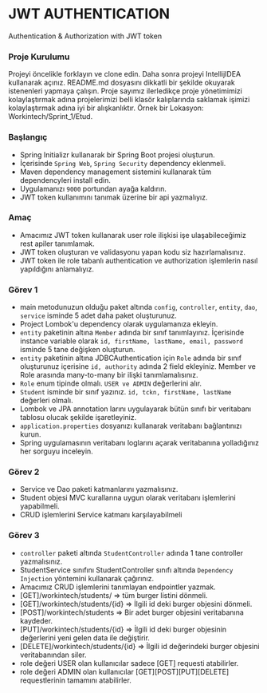 # JWT AUTHENTICATION
Authentication &amp; Authorization with JWT token

### Proje Kurulumu

Projeyi öncelikle forklayın ve clone edin.
Daha sonra projeyi IntellijIDEA kullanarak açınız. README.md dosyasını dikkatli bir şekilde okuyarak istenenleri yapmaya çalışın.
Proje sayımız ilerledikçe proje yönetimimizi kolaylaştırmak adına projelerimizi belli klasör kalıplarında saklamak işimizi kolaylaştırmak adına iyi bir alışkanlıktır.
Örnek bir Lokasyon: Workintech/Sprint_1/Etud.

 ### Başlangıç
 * Spring Initializr kullanarak bir Spring Boot projesi oluşturun.
 * İçerisinde ```Spring Web```,  ```Spring Security``` dependency eklenmeli.
 * Maven dependency management sistemini kullanarak tüm dependencyleri install edin.
 * Uygulamanızı  ```9000``` portundan ayağa kaldırın.
 * JWT token kullanımını tanımak üzerine bir api yazmalıyız.

### Amaç
 * Amacımız JWT token kullanarak user role ilişkisi işe ulaşabileceğimiz rest apiler tanımlamak.
 * JWT token oluşturan ve validasyonu yapan kodu siz hazırlamalısınız.
 * JWT token ile role tabanlı authentication ve authorization işlemlerin nasıl yapıldığını anlamalıyız.
 
 ### Görev 1
 * main metodunuzun olduğu paket altında ```config```, ```controller```, ```entity```, ```dao```, ```service``` isminde 5 adet daha paket oluşturunuz.
 * Project Lombok'u dependency olarak uygulamanıza ekleyin.
 * ```entity``` paketinin altına ```Member``` adında bir sınıf tanımlayınız. İçerisinde instance variable olarak ```id, firstName, lastName, email, password``` isminde 5 tane değişken oluşturun.
 * ```entity``` paketinin altına JDBCAuthentication için ```Role``` adında bir sınıf oluşturunuz içerisine ```id, authority``` adında 2 field ekleyiniz. Member ve Role arasında many-to-many bir ilişki tanımlamalısınız.
 * ```Role``` enum tipinde olmalı. ```USER ve ADMIN``` değerlerini alır.
 * ```Student``` isminde bir sınıf yazınız. ```id, tckn, firstName, lastName``` değerleri olmalı.
 * Lombok ve JPA annotation larını uygulayarak bütün sınıfı bir veritabanı tablosu olucak şekilde işaretleyiniz.
 * ```application.properties``` dosyanızı kullanarak veritabanı bağlantınızı kurun.
 * Spring uygulamasının veritabanı loglarını açarak veritabanına yolladığınız her sorguyu inceleyin.

### Görev 2
 * Service ve Dao paketi katmanlarını yazmalısınız. 
 * Student objesi MVC kurallarına uygun olarak veritabanı işlemlerini yapabilmeli.
 * CRUD işlemlerini Service katmanı karşılayabilmeli

 ### Görev 3
 * ```controller``` paketi altında ```StudentController``` adında 1 tane controller yazmalısınız.
 * StudentService sınıfını StudentController sınıfı altında ```Dependency Injection``` yöntemini kullanarak çağırınız.
 * Amacımız CRUD işlemlerini tanımlayan endpointler yazmak.
 * [GET]/workintech/students/ => tüm burger listini dönmeli.
 * [GET]/workintech/students/{id} => İlgili id deki burger objesini dönmeli.
 * [POST]/workintech/students => Bir adet burger objesini veritabanına kaydeder.
 * [PUT]/workintech/students/{id} => İlgili id deki burger objesinin değerlerini yeni gelen data ile değiştirir.
 * [DELETE]/workintech/students/{id} => İlgili id değerindeki burger objesini veritabanından siler.
 * role değeri USER olan kullanıcılar sadece [GET] requesti atabilirler.
 * role değeri ADMIN olan kullanıcılar [GET][POST][PUT][DELETE] requestlerinin tamamını atabilirler.
